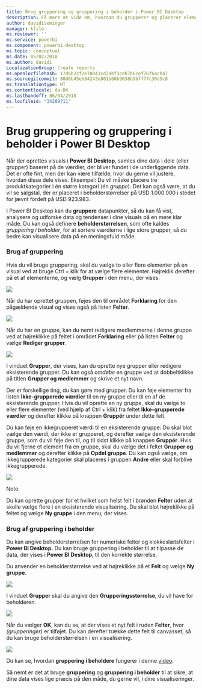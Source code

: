 ```yaml
---
title: Brug gruppering og gruppering i beholder i Power BI Desktop
description: Få mere at vide om, hvordan du grupperer og placerer elementer i beholdere i Power BI Desktop
author: davidiseminger
manager: kfile
ms.reviewer: ''
ms.service: powerbi
ms.component: powerbi-desktop
ms.topic: conceptual
ms.date: 05/02/2018
ms.author: davidi
LocalizationGroup: Create reports
ms.openlocfilehash: 17d6b2cf2e70843cd2abf3ceb7b6cef76f6acb47
ms.sourcegitcommit: 80d6b45eb84243e801b60b9038b9bff77c30d5c8
ms.translationtype: HT
ms.contentlocale: da-DK
ms.lasthandoff: 06/04/2018
ms.locfileid: "34289711"
---
```

# <a name="use-grouping-and-binning-in-power-bi-desktop"></a>Brug gruppering og gruppering i beholder i Power BI Desktop
Når der oprettes visuals i **Power BI Desktop**, samles dine data i dele (eller grupper) baseret på de værdier, der bliver fundet i de underliggende data. Det er ofte fint, men der kan være tilfælde, hvor du gerne vil justere, hvordan disse dele vises. Eksempel: Du vil måske placere tre produktkategorier i én større kategori (én *gruppe*). Det kan også være, at du vil se salgstal, der er placeret i beholderstørrelser på USD 1.000.000 i stedet for jævnt fordelt på USD 923.983.

I Power BI Desktop kan du **gruppere** datapunkter, så du kan få vist, analysere og udforske data og tendenser i dine visuals på en mere klar måde. Du kan også definere **beholderstørrelsen**, som ofte kaldes *gruppering i beholder*, for at sortere værdierne i lige store grupper, så du bedre kan visualisere data på en meningsfuld måde.

### <a name="using-grouping"></a>Brug af gruppering
Hvis du vil bruge gruppering, skal du vælge to eller flere elementer på en visual ved at bruge Ctrl + klik for at vælge flere elementer. Højreklik derefter på et af elementerne, og vælg **Gruppér** i den menu, der vises.

![](media/desktop-grouping-and-binning/grouping-binning_1.png)

Når du har oprettet gruppen, føjes den til området **Forklaring** for den pågældende visual og vises også på listen **Felter**.

![](media/desktop-grouping-and-binning/grouping-binning_2.png)

Når du har en gruppe, kan du nemt redigere medlemmerne i denne gruppe ved at højreklikke på feltet i området **Forklaring** eller på listen **Felter** og vælge **Rediger grupper**.

![](media/desktop-grouping-and-binning/grouping-binning_3.png)

I vinduet **Grupper**, der vises, kan du oprette nye grupper eller redigere eksisterende grupper. Du kan også *omdøbe* en gruppe ved at dobbeltklikke på titlen **Grupper og medlemmer** og skrive et nyt navn.

Der er forskellige ting, du kan gøre med grupper. Du kan føje elementer fra listen **Ikke-grupperede værdier** til en ny gruppe eller til en af de eksisterende grupper. Hvis du vil oprette en ny gruppe, skal du vælge to eller flere elementer (ved hjælp af Ctrl + klik) fra feltet **Ikke-grupperede værdier** og derefter klikke på knappen **Gruppér** under dette felt.

Du kan føje en ikkegrupperet værdi til en eksisterende gruppe: Du skal blot vælge den værdi, der ikke er grupperet, og derefter vælge den eksisterende gruppe, som du vil føje den til, og til sidst klikke på knappen **Gruppér**. Hvis du vil fjerne et element fra en gruppe, skal du vælge det i feltet **Grupper og medlemmer** og derefter klikke på **Opdel gruppe**. Du kan også vælge, om ikkegrupperede kategorier skal placeres i gruppen **Andre** eller skal forblive ikkegrupperede.

![](media/desktop-grouping-and-binning/grouping-binning_4.png)

> [!NOTE]
> Du kan oprette grupper for et hvilket som helst felt i brønden **Felter** uden at skulle vælge flere i en eksisterende visualisering. Du skal blot højreklikke på feltet og vælge **Ny gruppe** i den menu, der vises.
> 
> 

### <a name="using-binning"></a>Brug af gruppering i beholder
Du kan angive beholderstørrelsen for numeriske felter og klokkeslætsfelter i **Power BI Desktop.** Du kan bruge gruppering i beholder til at tilpasse de data, der vises i **Power BI Desktop**, til den korrekte størrelse.

Du anvender en beholderstørrelse ved at højreklikke på et **Felt** og vælge **Ny gruppe**.

![](media/desktop-grouping-and-binning/grouping-binning_5.png)

I vinduet **Grupper** skal du angive den **Grupperingsstørrelse**, du vil have for beholderen.

![](media/desktop-grouping-and-binning/grouping-binning_6.png)

Når du vælger **OK**, kan du se, at der vises et nyt felt i ruden **Felter**, hvor *(grupperinger)* er tilføjet. Du kan derefter trække dette felt til canvasset, så du kan bruge beholderstørrelsen i en visualisering.

![](media/desktop-grouping-and-binning/grouping-binning_7.png)

Du kan se, hvordan **gruppering i beholdere** fungerer i denne [video](https://www.youtube.com/watch?v=BRvdZSfO0DY).

Så nemt er det at bruge **gruppering** og **gruppering i beholder** til at sikre, at dine data vises lige præcis på den måde, du gerne vil, i dine visualiseringer.

